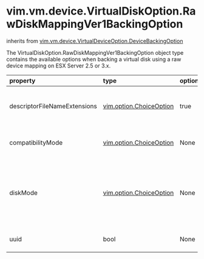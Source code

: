 vim.vm.device.VirtualDiskOption.RawDiskMappingVer1BackingOption
===============================================================
inherits from [vim.vm.device.VirtualDeviceOption.DeviceBackingOption](docs/vim.vm.device.VirtualDeviceOption.DeviceBackingOption.md)


The VirtualDiskOption.RawDiskMappingVer1BackingOption object type   contains the available options when backing a virtual disk using   a raw device mapping on ESX Server 2.5 or 3.x.

| property | type | optional | priv | desc |
|:---------|:-----|:---------|:-----|:-----|
| descriptorFileNameExtensions | [vim.option.ChoiceOption](vim.option.ChoiceOption.md "vim.option.ChoiceOption") | true | None | Valid extensions for the filename of the optional   raw disk mapping descriptor file.   This is present only for ESX Server 3.x and greater hosts. |
| compatibilityMode | [vim.option.ChoiceOption](vim.option.ChoiceOption.md "vim.option.ChoiceOption") | None | None | The supported raw disk mapping compatibility modes.<br>See <a href="vim.vm.device.VirtualDiskOption.CompatibilityMode.md">VirtualDiskCompatibilityMode</a><br> |
| diskMode | [vim.option.ChoiceOption](vim.option.ChoiceOption.md "vim.option.ChoiceOption") | None | None | The disk mode. Valid values are:   <ul>   <li><a href="vim.vm.device.VirtualDiskOption.DiskMode.md#persistent">persistent</a>   <li><a href="vim.vm.device.VirtualDiskOption.DiskMode.md#independent_persistent">independent_persistent</a>   <li><a href="vim.vm.device.VirtualDiskOption.DiskMode.md#independent_nonpersistent">independent_nonpersistent</a>   </ul><br>See <a href="vim.vm.device.VirtualDiskOption.DiskMode.md">VirtualDiskMode</a><br> |
| uuid | bool | None | None | Flag to indicate whether this backing supports disk UUID property. |


